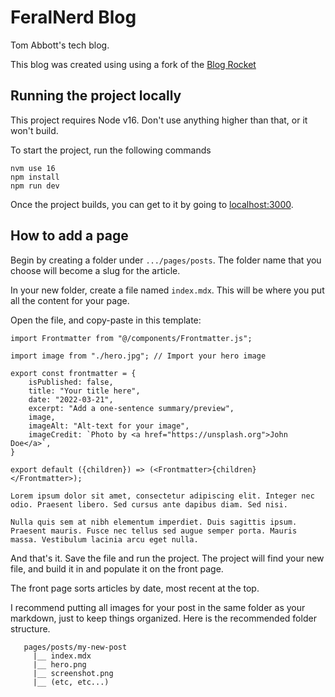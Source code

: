 # FeralNerd Blog

Tom Abbott's tech blog.

This blog was created using using a fork of the [Blog Rocket](https://github.com/tom-abbott-irh/blog-rocket)




## Running the project locally

This project requires Node v16. Don't use anything higher than that, or it won't build.

To start the project, run the following commands

```
nvm use 16
npm install
npm run dev
```

Once the project builds, you can get to it by going to [localhost:3000](http://localhost:3000).

## How to add a page

Begin by creating a folder under `.../pages/posts`. The folder name that you choose will become a slug for the article.

In your new folder, create a file named `index.mdx`. This will be where you put all the content for your page.

Open the file, and copy-paste in this template:

```
import Frontmatter from "@/components/Frontmatter.js";

import image from "./hero.jpg"; // Import your hero image

export const frontmatter = {
    isPublished: false,
    title: "Your title here",
    date: "2022-03-21",
    excerpt: "Add a one-sentence summary/preview",
    image,
    imageAlt: "Alt-text for your image",
    imageCredit: `Photo by <a href="https://unsplash.org">John Doe</a>`,
}

export default ({children}) => (<Frontmatter>{children}</Frontmatter>);

Lorem ipsum dolor sit amet, consectetur adipiscing elit. Integer nec odio. Praesent libero. Sed cursus ante dapibus diam. Sed nisi.

Nulla quis sem at nibh elementum imperdiet. Duis sagittis ipsum. Praesent mauris. Fusce nec tellus sed augue semper porta. Mauris massa. Vestibulum lacinia arcu eget nulla.
```

And that's it. Save the file and run the project. The project will find your new file, and build it in and populate it on the front page.

The front page sorts articles by date, most recent at the top.

I recommend putting all images for your post in the same folder as your markdown, just to keep things organized. Here is the recommended folder structure.

```
   pages/posts/my-new-post
     |__ index.mdx
     |__ hero.png
     |__ screenshot.png
     |__ (etc, etc...)
```
